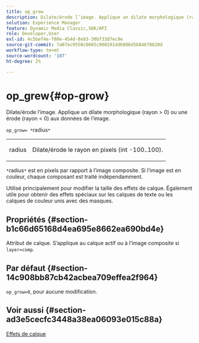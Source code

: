 ```yaml
---
title: op_grew
description: Dilate/érode l’image. Applique un dilate morphologique (rayon > 0) ou une érode (rayon < 0) aux données de l’image.
solution: Experience Manager
feature: Dynamic Media Classic,SDK/API
role: Developer,User
exl-id: 4c5bef4e-f80e-454d-8e93-30bf33d7ec9e
source-git-commit: 7a07ec9550c0685c908191dd6806d5b84678820d
workflow-type: tm+mt
source-wordcount: '107'
ht-degree: 2%

---
```


# op_grew{#op-grow}

Dilate/érode l’image. Applique un dilate morphologique (rayon > 0) ou une érode (rayon &lt; 0) aux données de l’image.

`op_grow= *`radius`*`

<table id="simpletable_3BAA4523D29E447FA7A4C9009B3E8344"> 
 <tr class="strow"> 
  <td class="stentry"> <p><span class="codeph"><span class="varname"> radius</span></span> </p> </td> 
  <td class="stentry"> <p>Dilate/érode le rayon en pixels (int -100..100). </p></td> 
 </tr> 
</table>

`*`radius`*` est en pixels par rapport à l’image composite. Si l’image est en couleur, chaque composant est traité indépendamment.

Utilisé principalement pour modifier la taille des effets de calque. Également utile pour obtenir des effets spéciaux sur les calques de texte ou les calques de couleur unis avec des masques.

## Propriétés {#section-b1c66d65168d4ea695e8662ea690bd4e}

Attribut de calque. S’applique au calque actif ou à l’image composite si `layer=comp`.

## Par défaut {#section-14c908bb87cb42acbea709effea2f964}

`op_grow=0`, pour aucune modification.

## Voir aussi {#section-ad3e5cecfc3448a38ea06093e015c88a}

[Effets de calque](../../../../../is-api/http-ref/image-serving-api-ref/c-http-protocol-reference/c-syntax-and-features/r-layer-effects.md#reference-82a6b5311b3d4471ad2799adb3b2201c)
